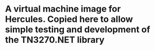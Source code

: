 # A virtual machine image for Hercules.  Copied here to allow simple testing and development of the TN3270.NET library


